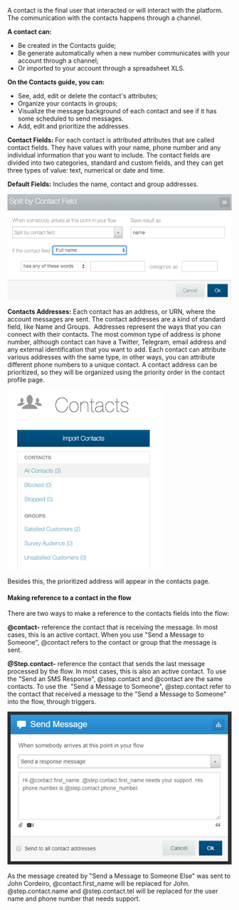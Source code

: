 A contact is the final user that interacted or will interact with the platform. The communication with the contacts happens through a channel. 

**A contact can:**

- Be created in the Contacts guide;
- Be generate automatically when a new number communicates with your account through a channel;
- Or imported to your account through a spreadsheet XLS.

**On the Contacts guide, you can:**

- See, add, edit or delete the contact's attributes;
- Organize your contacts in groups;
- Visualize the message background of each contact and see if it has some scheduled to send messages.
- Add, edit and prioritize the addresses.

**Contact Fields:** For each contact is attributed attributes that are called contact fields. They have values with your name, phone number and any individual information that you want to include. The contact fields are divided into two categories, standard and custom fields, and they can get three types of value: text, numerical or date and time.

**Default Fields:** Includes the name, contact and group addresses.

![](/img/contact/split.png)

**Contacts Addresses:** Each contact has an address, or URN, where the account messages are sent. The contact addresses are a kind of standard field, like Name and Groups.  Addresses represent the ways that you can connect with their contacts. The most common type of address is phone number, although contact can have a Twitter, Telegram, email address and any external identification that you want to add. Each contact can attribute various addresses with the same type, in other ways, you can attribute different phone numbers to a unique contact. A contact address can be prioritized, so they will be organized using the priority order in the contact profile page.

![](/img/contact/contacts2.png)

Besides this, the prioritized address will appear in the contacts page.

#### Making reference to a contact in the flow

There are two ways to make a reference to the contacts fields into the flow: 

**@contact-** reference the contact that is receiving the message. In most cases, this is an active contact. When you use "Send a Message to Someone", @contact refers to the contact or group that the message is sent. 

**@Step.contact-** reference the contact that sends the last message processed by the flow. In most cases, this is also an active contact. To use the "Send an SMS Response", @step.contact and @contact are the same contacts. To use the  "Send a Message to Someone", @step.contact refer to the contact that received a message to the "Send a Message to Someone" into the flow, through triggers.

![](/img/contact/send_msh.png)

As the message created by "Send a Message to Someone Else" was sent to John Cordeiro, @contact.first_name will be replaced for John. @step.contact.name and @step.contact.tel will be replaced for the user name and phone number that needs support.